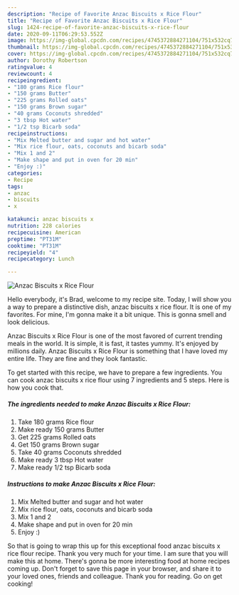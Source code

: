 ```yaml
---
description: "Recipe of Favorite Anzac Biscuits x Rice Flour"
title: "Recipe of Favorite Anzac Biscuits x Rice Flour"
slug: 1424-recipe-of-favorite-anzac-biscuits-x-rice-flour
date: 2020-09-11T06:29:53.552Z
image: https://img-global.cpcdn.com/recipes/4745372884271104/751x532cq70/anzac-biscuits-x-rice-flour-recipe-main-photo.jpg
thumbnail: https://img-global.cpcdn.com/recipes/4745372884271104/751x532cq70/anzac-biscuits-x-rice-flour-recipe-main-photo.jpg
cover: https://img-global.cpcdn.com/recipes/4745372884271104/751x532cq70/anzac-biscuits-x-rice-flour-recipe-main-photo.jpg
author: Dorothy Robertson
ratingvalue: 4
reviewcount: 4
recipeingredient:
- "180 grams Rice flour"
- "150 grams Butter"
- "225 grams Rolled oats"
- "150 grams Brown sugar"
- "40 grams Coconuts shredded"
- "3 tbsp Hot water"
- "1/2 tsp Bicarb soda"
recipeinstructions:
- "Mix Melted butter and sugar and hot water"
- "Mix rice flour, oats, coconuts and bicarb soda"
- "Mix 1 and 2"
- "Make shape and put in oven for 20 min"
- "Enjoy :)"
categories:
- Recipe
tags:
- anzac
- biscuits
- x

katakunci: anzac biscuits x 
nutrition: 228 calories
recipecuisine: American
preptime: "PT31M"
cooktime: "PT31M"
recipeyield: "4"
recipecategory: Lunch

---
```



![Anzac Biscuits x Rice Flour](https://img-global.cpcdn.com/recipes/4745372884271104/751x532cq70/anzac-biscuits-x-rice-flour-recipe-main-photo.jpg)

Hello everybody, it's Brad, welcome to my recipe site. Today, I will show you a way to prepare a distinctive dish, anzac biscuits x rice flour. It is one of my favorites. For mine, I'm gonna make it a bit unique. This is gonna smell and look delicious.

Anzac Biscuits x Rice Flour is one of the most favored of current trending meals in the world. It is simple, it is fast, it tastes yummy. It's enjoyed by millions daily. Anzac Biscuits x Rice Flour is something that I have loved my entire life. They are fine and they look fantastic.




To get started with this recipe, we have to prepare a few ingredients. You can cook anzac biscuits x rice flour using 7 ingredients and 5 steps. Here is how you cook that.

<!--inarticleads1-->

##### The ingredients needed to make Anzac Biscuits x Rice Flour:

1. Take 180 grams Rice flour
1. Make ready 150 grams Butter
1. Get 225 grams Rolled oats
1. Get 150 grams Brown sugar
1. Take 40 grams Coconuts shredded
1. Make ready 3 tbsp Hot water
1. Make ready 1/2 tsp Bicarb soda




<!--inarticleads2-->

##### Instructions to make Anzac Biscuits x Rice Flour:

1. Mix Melted butter and sugar and hot water
1. Mix rice flour, oats, coconuts and bicarb soda
1. Mix 1 and 2
1. Make shape and put in oven for 20 min
1. Enjoy :)




So that is going to wrap this up for this exceptional food anzac biscuits x rice flour recipe. Thank you very much for your time. I am sure that you will make this at home. There's gonna be more interesting food at home recipes coming up. Don't forget to save this page in your browser, and share it to your loved ones, friends and colleague. Thank you for reading. Go on get cooking!
